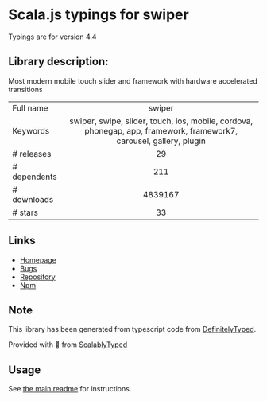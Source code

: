 
# Scala.js typings for swiper

Typings are for version 4.4

## Library description:
Most modern mobile touch slider and framework with hardware accelerated transitions

|                    |                 |
| ------------------ | :-------------: |
| Full name          | swiper |
| Keywords           | swiper, swipe, slider, touch, ios, mobile, cordova, phonegap, app, framework, framework7, carousel, gallery, plugin |
| # releases         | 29 |
| # dependents       | 211 |
| # downloads        | 4839167 |
| # stars            | 33 |

## Links
- [Homepage](http://www.idangero.us/swiper/)
- [Bugs](https://github.com/nolimits4web/Swiper/issues)
- [Repository](https://github.com/nolimits4web/Swiper)
- [Npm](https://www.npmjs.com/package/swiper)
    


## Note
This library has been generated from typescript code from [DefinitelyTyped](https://definitelytyped.org).

Provided with :purple_heart: from [ScalablyTyped](https://github.com/oyvindberg/ScalablyTyped)

## Usage
See [the main readme](../../readme.md) for instructions.


